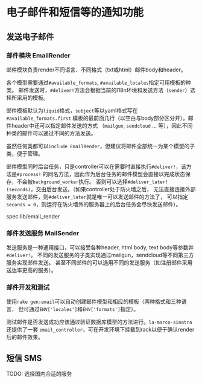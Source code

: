 # 电子邮件和短信等的通知功能

## 发送电子邮件

### 邮件模块 EmailRender

邮件模块负责render不同语言、不同格式（txt或html）邮件body和header。

各个模型需要通过`#available_formats`, `#available_locales`指定可用模板的种类。
邮件发送时，`#deliver!`方法会根据当前的I18n环境和发送方法（`sender`）选择所采用的模板。

邮件模板默认为`liquid`格式，`subject`等以yaml格式写在`#available_formats.first`
模板的最前面几行（以空白与body部分区分开）。邮件header中还可以指定邮件发送的方式
（`mailgun`, `sendcloud` ... 等），因此不同种类的邮件可以通过不同的方法发送。

虽然任何类都可以`include EmailRender`，但建议将邮件全部统一为某个模型的子类，便于管理。

邮件模型同时后台任务，只是controller可以在需要时直接执行`#deliver!`，该方法是`#process!`
的同名方法，因此作为后台任务的邮件模型会直接以完成状态保存，不会被`background_worker`执行。
否则可以选择`#deliver_later!(seconds)`，交由后台发送。（如果controller处于防火墙之后，
无法直接连接外部服务发送邮件，则`#deliver_later`就是唯一可以发送邮件的方法了，
可以指定`seconds = 0`，则运行在防火墙外的服务器上的后台任务会尽快发送邮件）。

spec:lib/email_render

### 邮件发送服务 MailSender

发送服务是一种通用接口，可以接受各种header, html body, text body等参数并`#deliver!`。
不同的发送服务的子类实现通过mailgun，sendcloud等不同第三方服务实现邮件发送。
甚至不同邮件的可以选用不同的发送服务（如注册邮件采用送达率更高的服务）。

### 邮件开发和测试

使用`rake gen:email`可以自动创建邮件模型和相应的模板（两种格式和三种语言，
但可通过`ENV['locales']`和`ENV['formats']`指定）。

测试邮件是否发送成功应该通过验证数据库模型的方法进行。`la-marco-sinatra`还提供了一套
`email_controller`，可在开发环境下挂载到rack以便于确认render后的邮件效果。

## 短信 SMS

TODO: 选择国内合适的服务
